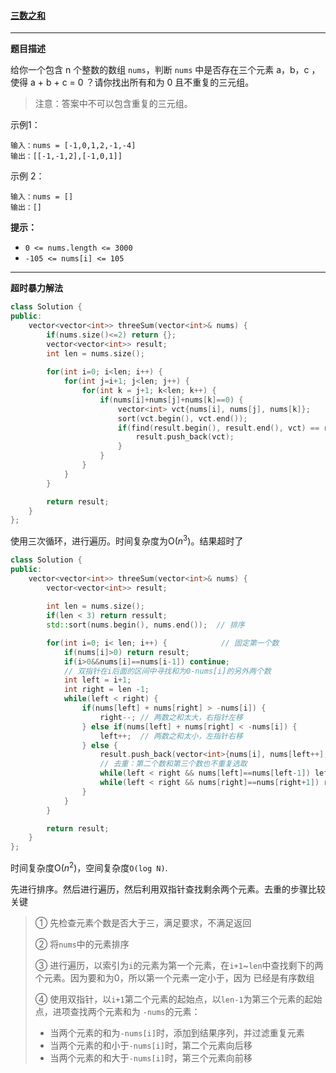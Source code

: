 ####  [三数之和](https://leetcode-cn.com/problems/3sum/)

***

**题目描述**

给你一个包含 n 个整数的数组 `nums`，判断 `nums` 中是否存在三个元素 a，b，c ，使得 a + b + c = 0 ？请你找出所有和为 0 且不重复的三元组。

> 注意：答案中不可以包含重复的三元组。

示例1：

```
输入：nums = [-1,0,1,2,-1,-4]
输出：[[-1,-1,2],[-1,0,1]]
```

示例 2：

```
输入：nums = []
输出：[]
```

**提示：**

- `0 <= nums.length <= 3000`
- `-105 <= nums[i] <= 105`

****

**超时暴力解法**

```cpp
class Solution {
public:
    vector<vector<int>> threeSum(vector<int>& nums) {
        if(nums.size()<=2) return {};
        vector<vector<int>> result;
        int len = nums.size();
        
        for(int i=0; i<len; i++) {
            for(int j=i+1; j<len; j++) {
                for(int k = j+1; k<len; k++) {
                    if(nums[i]+nums[j]+nums[k]==0) {
                        vector<int> vct{nums[i], nums[j], nums[k]};
                        sort(vct.begin(), vct.end());
                        if(find(result.begin(), result.end(), vct) == result.end()) {
                            result.push_back(vct);
                        }
                    }
                }
            }
        }

        return result;
    }
};
```

使用三次循环，进行遍历。时间复杂度为O($n^3$)。结果超时了

```cpp
class Solution {
public:
    vector<vector<int>> threeSum(vector<int>& nums) {
        vector<vector<int>> result; 
        
        int len = nums.size();
        if(len < 3) return ressult;         
        std::sort(nums.begin(), nums.end());  // 排序

        for(int i=0; i< len; i++) {            // 固定第一个数
            if(nums[i]>0) return result; 
            if(i>0&&nums[i]==nums[i-1]) continue;
			// 双指针在i后面的区间中寻找和为0-nums[i]的另外两个数
            int left = i+1;
            int right = len -1;
            while(left < right) {
                if(nums[left] + nums[right] > -nums[i]) {
                    right--; // 两数之和太大，右指针左移
                } else if(nums[left] + nums[right] < -nums[i]) {
                    left++;  // 两数之和太小，左指针右移
                } else {
                    result.push_back(vector<int>{nums[i], nums[left++], nums[right--]});
                    // 去重：第二个数和第三个数也不重复选取
                    while(left < right && nums[left]==nums[left-1]) left++;
                    while(left < right && nums[right]==nums[right+1]) right--;
                }
            }
        }

        return result;
    }
};
```

时间复杂度O($n^2$)，空间复杂度`O(log N)`.

先进行排序。然后进行遍历，然后利用双指针查找剩余两个元素。去重的步骤比较关键

> ① 先检查元素个数是否大于三，满足要求，不满足返回
>
> ② 将`nums`中的元素排序
>
> ③ 进行遍历，以索引为`i`的元素为第一个元素，在`i+1`~`len`中查找剩下的两个元素。因为要和为0，所以第一个元素一定小于，因为 已经是有序数组
>
> ④ 使用双指针，以`i+1`第二个元素的起始点，以`len-1`为第三个元素的起始点，进项查找两个元素和为 `-nums`的元素：
>
> - 当两个元素的和为`-nums[i]`时，添加到结果序列，并过滤重复元素
> - 当两个元素的和小于`-nums[i]`时，第二个元素向后移
> - 当两个元素的和大于`-nums[i]`时，第三个元素向前移
